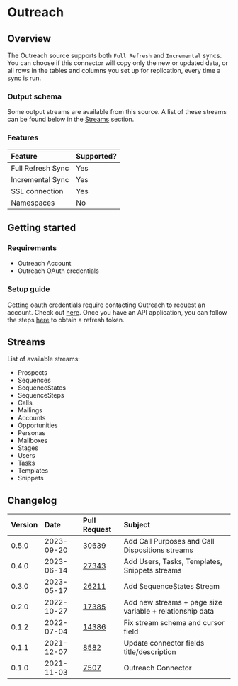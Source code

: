 # Outreach

## Overview

The Outreach source supports both `Full Refresh` and `Incremental` syncs. You can choose if this
connector will copy only the new or updated data, or all rows in the tables and columns you set up
for replication, every time a sync is run.

### Output schema

Some output streams are available from this source. A list of these streams can be found below in
the [Streams](outreach.md#streams) section.

### Features

| Feature           | Supported? |
| :---------------- | :--------- |
| Full Refresh Sync | Yes        |
| Incremental Sync  | Yes        |
| SSL connection    | Yes        |
| Namespaces        | No         |

## Getting started

### Requirements

- Outreach Account
- Outreach OAuth credentials

### Setup guide

Getting oauth credentials require contacting Outreach to request an account. Check out
[here](https://www.outreach.io/lp/watch-demo#request-demo). Once you have an API application, you
can follow the steps [here](https://api.outreach.io/api/v2/docs#authentication) to obtain a refresh
token.

## Streams

List of available streams:

- Prospects
- Sequences
- SequenceStates
- SequenceSteps
- Calls
- Mailings
- Accounts
- Opportunities
- Personas
- Mailboxes
- Stages
- Users
- Tasks
- Templates
- Snippets

## Changelog

| Version | Date       | Pull Request                                             | Subject                                                  |
| :------ | :--------- | :------------------------------------------------------- | :------------------------------------------------------- |
| 0.5.0   | 2023-09-20 | [30639](https://github.com/airbytehq/airbyte/pull/30639) | Add Call Purposes and Call Dispositions streams          |
| 0.4.0   | 2023-06-14 | [27343](https://github.com/airbytehq/airbyte/pull/27343) | Add Users, Tasks, Templates, Snippets streams            |
| 0.3.0   | 2023-05-17 | [26211](https://github.com/airbytehq/airbyte/pull/26211) | Add SequenceStates Stream                                |
| 0.2.0   | 2022-10-27 | [17385](https://github.com/airbytehq/airbyte/pull/17385) | Add new streams + page size variable + relationship data |
| 0.1.2   | 2022-07-04 | [14386](https://github.com/airbytehq/airbyte/pull/14386) | Fix stream schema and cursor field                       |
| 0.1.1   | 2021-12-07 | [8582](https://github.com/airbytehq/airbyte/pull/8582)   | Update connector fields title/description                |
| 0.1.0   | 2021-11-03 | [7507](https://github.com/airbytehq/airbyte/pull/7507)   | Outreach Connector                                       |
